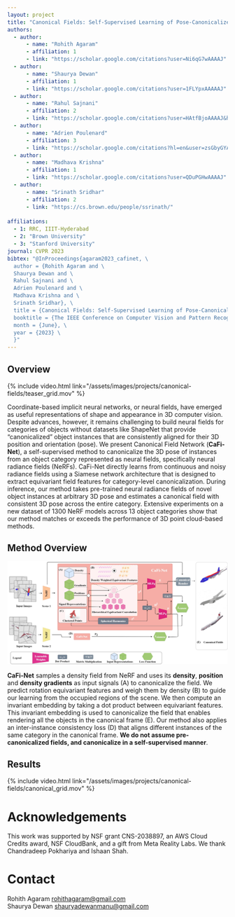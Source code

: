 ```yaml
---
layout: project
title: "Canonical Fields: Self-Supervised Learning of Pose-Canonicalized Neural Fields"
authors:
  - author:
      - name: "Rohith Agaram"
      - affiliation: 1
      - link: "https://scholar.google.com/citations?user=Ni6qG7wAAAAJ"
  - author:
      - name: "Shaurya Dewan"
      - affiliation: 1
      - link: "https://scholar.google.com/citations?user=1FLYpxAAAAAJ"
  - author:
      - name: "Rahul Sajnani"
      - affiliation: 2
      - link: "https://scholar.google.com/citations?user=HAtfBjoAAAAJ&hl=en&oi=ao"
  - author:
      - name: "Adrien Poulenard"
      - affiliation: 3
      - link: "https://scholar.google.com/citations?hl=en&user=zsGbyGYAAAAJ"
  - author:
      - name: "Madhava Krishna"
      - affiliation: 1
      - link: "https://scholar.google.com/citations?user=QDuPGHwAAAAJ"
  - author:
      - name: "Srinath Sridhar"
      - affiliation: 2
      - link: "https://cs.brown.edu/people/ssrinath/"

affiliations:
  - 1: RRC, IIIT-Hyderabad
  - 2: "Brown University"
  - 3: "Stanford University"
journal: CVPR 2023
bibtex: "@InProceedings{agaram2023_cafinet, \
  author = {Rohith Agaram and \
  Shaurya Dewan and \
  Rahul Sajnani and \
  Adrien Poulenard and \
  Madhava Krishna and \
  Srinath Sridhar}, \
  title = {Canonical Fields: Self-Supervised Learning of Pose-Canonicalized Neural Fields}, \
  booktitle = {The IEEE Conference on Computer Vision and Pattern Recognition (CVPR)}, \
  month = {June}, \
  year = {2023} \
  }"
---
```


## Overview

{% include video.html link="/assets/images/projects/canonical-fields/teaser_grid.mov" %}

Coordinate-based implicit neural networks, or neural fields, have emerged as useful representations of shape and appearance in 3D computer vision. Despite advances, however, it remains challenging to build neural fields for categories of objects without datasets like ShapeNet that provide “canonicalized” object instances that are consistently aligned for their 3D position and orientation (pose). We present Canonical Field Network (<b>CaFi-Net</b>), a self-supervised method to canonicalize the 3D pose of instances from an object category represented as neural fields, specifically neural radiance fields (NeRFs). CaFi-Net directly learns from continuous and noisy radiance fields using a Siamese network architecture that is designed to extract equivariant field features for category-level canonicalization. During inference, our method takes pre-trained neural radiance fields of novel object instances at arbitrary 3D pose and estimates a canonical field with consistent 3D pose across the entire category. Extensive experiments on a new dataset of 1300 NeRF models across 13 object categories show that our method matches or exceeds the performance of 3D point cloud-based methods.

## Method Overview

![Method](/assets/images/projects/canonical-fields/method.jpg)

<b>CaFi-Net</b> samples a density field from NeRF and uses its <b>density</b>, <b>position</b> and <b>density gradients</b> as input signals (A) to canonicalize the field. We predict rotation equivariant features and weigh them by density (B) to guide our learning from the occupied regions of the scene. We then compute an invariant embedding by taking a dot product between equivariant features. This invariant embedding is used to canonicalize the field that enables rendering all the objects in the canonical frame (E). Our method also applies an inter-instance consistency loss (D) that aligns different instances of the same category in the canonical frame. <b>We do not assume pre-canonicalized fields, and canonicalize in a self-supervised manner</b>.

## Results

{% include video.html link="/assets/images/projects/canonical-fields/canonical_grid.mov" %}

# Acknowledgements

This work was supported by NSF grant CNS-2038897, an AWS Cloud Credits award, NSF CloudBank, and a gift from Meta Reality Labs. We thank Chandradeep Pokhariya and Ishaan Shah.

# Contact

Rohith Agaram rohithagaram@gmail.com \
Shaurya Dewan shauryadewanmanu@gmail.com
